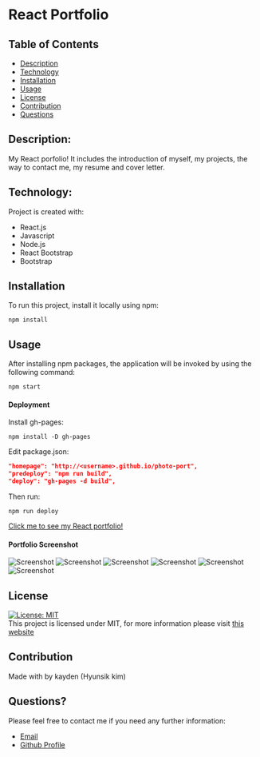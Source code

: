 # React Portfolio

## Table of Contents

- [Description](#description)
- [Technology](#Technology)
- [Installation](#installation)
- [Usage](#usage)
- [License](#license)
- [Contribution](#contribution)
- [Questions](#questions)

## Description:

My React porfolio! It includes the introduction of myself, my projects, the way to contact me, my resume and cover letter.

## Technology:

Project is created with:

- React.js
- Javascript
- Node.js
- React Bootstrap
- Bootstrap

## Installation

To run this project, install it locally using npm:

```
npm install
```

## Usage

After installing npm packages, the application will be invoked by using the following command:

```
npm start
```

#### Deployment

Install gh-pages:

```
npm install -D gh-pages
```

Edit package.json:

```json
"homepage": "http://<username>.github.io/photo-port",
"predeploy": "npm run build",
"deploy": "gh-pages -d build",
```

Then run:

```
npm run deploy
```

[Click me to see my React portfolio!](https://kayden-hyunsikkim.github.io/React-Portfolio/)

#### Portfolio Screenshot

![Screenshot](../React-Portfolio/src/components/assets/home.jpg)
![Screenshot](../React-Portfolio/src/components/assets/about.jpg)
![Screenshot](../React-Portfolio/src/components/assets/project-top.jpg)
![Screenshot](../React-Portfolio/src/components/assets/project-bottom.jpg)
![Screenshot](../React-Portfolio/src/components/assets/contact.jpg)
![Screenshot](../React-Portfolio/src/components/assets/resumepage.jpg)

## License

[![License: MIT](https://img.shields.io/badge/License-MIT-yellow.svg)](https://opensource.org/licenses/MIT) <br>
This project is licensed under MIT, for more information please visit [this website](https://opensource.org/licenses/MIT)

## Contribution

Made with  by kayden (Hyunsik kim)

## Questions?

Please feel free to contact me if you need any further information:

- [Email](mailto:rlagustlr122@naver.com)
- [Github Profile](https://github.com/kayden-hyunsikkim)

